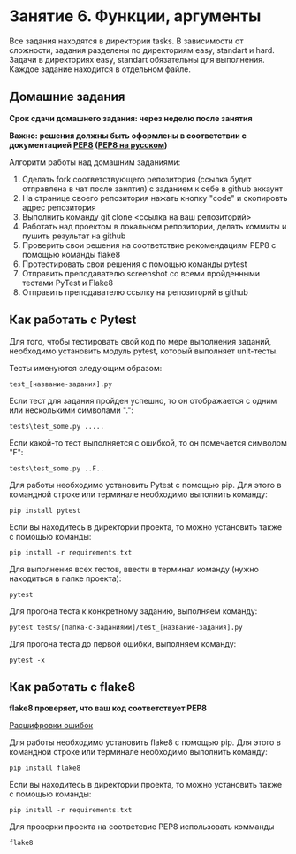 # Занятие 6. Функции, аргументы

Все задания находятся в директории tasks.
В зависимости от сложности, задания разделены по директориям easy, standart и hard.
Задачи в директориях easy, standart обязательны для выполнения.
Каждое задание находится в отдельном файле.

## Домашние задания

**Срок сдачи домашнего задания: через неделю после занятия**

**Важно: решения должны быть оформлены в соответствии с документацией [PEP8](https://www.python.org/dev/peps/pep-0008/) ([PEP8 на русском](https://pep8.ru/doc/pep8/))**

Алгоритм работы над домашним заданиями:
1. Сделать fork соответствующего репозитория (ссылка будет отправлена в чат после занятия) с заданием к себе в github аккаунт
2. На странице своего репозитория нажать кнопку "code" и скопировть адрес репозитория
3. Выполнить команду git clone <ссылка на ваш репозиторий>
4. Работать над проектом в локальном репозитории, делать коммиты и пушить результат на github
5. Проверить свои решения на соответствие рекомендациям PEP8 с помощью команды flake8
6. Протестировать свои решения с помощью команды pytest
7. Отправить преподавателю screenshot со всеми пройденными тестами PyTest и Flake8
8. Отправить преподавателю ссылку на репозиторий в github

## Как работать с Pytest

Для того, чтобы тестировать свой код по мере выполнения заданий, необходимо установить модуль pytest, 
который выполняет unit-тесты.

Тесты именуются следующим образом:

    test_[название-задания].py

Если тест для задания пройден успешно, то он отображается с одним или несколькими символами ".":

    tests\test_some.py .....

Если какой-то тест выполняется с ошибкой, то он помечается символом "F":

    tests\test_some.py ..F..

Для работы необходимо установить Pytest с помощью pip. Для этого в командной строке или терминале необходимо выполнить команду:

    pip install pytest

Если вы находитесь в директории проекта, то можно установить также с помощью команды:

    pip install -r requirements.txt

Для выполнения всех тестов, ввести в терминал команду (нужно находиться в папке проекта):

    pytest

Для прогона теста к конкретному заданию, выполняем команду:

    pytest tests/[папка-с-заданиями]/test_[название-задания].py

Для прогона теста до первой ошибки, выполняем команду:

    pytest -x

## Как работать с flake8

**flake8 проверяет, что ваш код соответствует PEP8**

[Расшифровки ошибок](https://www.flake8rules.com/)

Для работы необходимо установить flake8 с помощью pip. Для этого в командной строке или терминале необходимо выполнить команду:

    pip install flake8

Если вы находитесь в директории проекта, то можно установить также с помощью команды:

    pip install -r requirements.txt

Для проверки проекта на соответсвие PEP8 использовать комманды

    flake8
